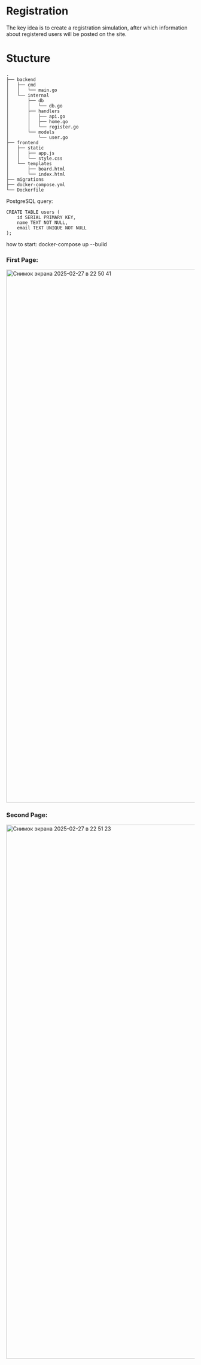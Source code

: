 # Registration
The key idea is to create a registration simulation, after which information about registered users will be posted on the site.

# Stucture 
```
.
├── backend
│   ├── cmd
│   │   └── main.go
│   └── internal
│       ├── db
│       │   └── db.go
│       ├── handlers
│       │   ├── api.go
│       │   ├── home.go
│       │   └── register.go
│       └── models
│           └── user.go
├── frontend
│   ├── static
│   │   ├── app.js
│   │   └── style.css
│   └── templates
│       ├── board.html
│       └── index.html
├── migrations
├── docker-compose.yml
└── Dockerfile

```

PostgreSQL query: 
```
CREATE TABLE users (
    id SERIAL PRIMARY KEY,
    name TEXT NOT NULL,
    email TEXT UNIQUE NOT NULL
);
```
how to start: docker-compose up --build

### First Page:
<img width="1420" alt="Снимок экрана 2025-02-27 в 22 50 41" src="https://github.com/user-attachments/assets/cc0e9a8c-9d76-4fb4-b7b9-3f632910c4c6" />


### Second Page:
<img width="1423" alt="Снимок экрана 2025-02-27 в 22 51 23" src="https://github.com/user-attachments/assets/81866e70-1a4a-4cbd-866d-d6d676c82445" />
